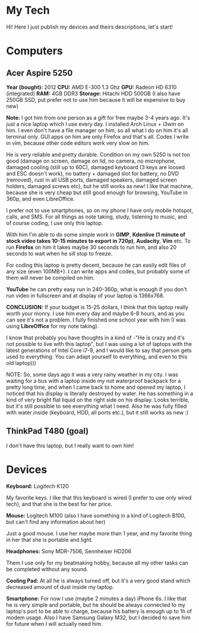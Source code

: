 # My Tech

Hi! Here I just publish my devices and theirs descriptions, let's start!

# Computers

## Acer Aspire 5250

**Year (bought):** 2012
**CPU:** AMD E-300 1.3 Ghz
**GPU:** Radeon HD 6310 (integrated)
**RAM:** 4GB DDR3
**Storage:** Hitachi HDD 500GB (I also have 250GB SSD, put prefer not to use him because it will be expensive to buy new)

**Note:** I got him from one person as a gift for free maybe 3-4 years ago. It's just a nice laptop which I use every day. I installed Arch Linux + i3wm on him. I even don't have a file manager on him, so all what I do on him it's all terminal only. GUI apps on him are only Firefox and that's all. Codes I write in vim, because other code editors work very slow on him.

He is very reliable and pretty durable. Condition on my own 5250 is not too good (damage on screen, damage on lid, no camera, no microphone, damaged cooling (still up to 60C), damaged keyboard (3 keys are loosed and ESC doesn't work), no battery + damaged slot for battery, no DVD (removed), rust in all USB ports, damaged speakers, damaged screen holders, damaged screws etc), but he still works as new! I like that machine, because she is very cheap but still good enough for browsing, YouTube in 360p, and even LibreOffice.

I prefer not to use smartphones, so on my phone I have only mobile hotspot, calls, and SMS. For all things as note taking, study, listening to music, and of course coding, I use only this laptop.

With him I'm able to do some simple work in **GIMP**, **Kdenlive (1 minute of stock video takes 10-15 minutes to export in 720p)**, **Audacity**, **Vim** etc. To run **Firefox** on him it takes maybe 30 seconds to run him, and also 20 seconds to wait when he sill stop to freeze.

For coding this laptop is pretty decent, because he can easily edit files of any size (even 100MB+). I can write apps and codes, but probably some of them will never be compiled on him.

**YouTube** he can pretty easy run in 240-360p, what is enough if you don't run video in fullscreen and at display of your laptop is 1366x768.

**CONCLUSION:** If your budget is 15-25 dollars, I think that this laptop really worth your monry. I use him every day and maybe 6-8 hours, and as you can see it's not a problem. I fully finished one school year with him (I was using **LibreOffice** for my note taking).

I know that probably you have thoughts in a kind of -"He is crazy and it's not possible to live with this laptop", but I was using a lot of laptops with the latest generations of Intel Core i7-9, and I would like to say that person gets used to everything. You can adapt yourself to everything, and even to this old laptop)))

NOTE: So, some days ago it was a very rainy weather in my city. I was waiting for a bus with a laptop inside my not waterproof backpack for a pretty long time, and when I came back to home and opened my laptop, I noticed that his display is literally destroyed by water. He has something in a kind of very bright flat liquid on the right side on his display. Looks terrible, but it's still possible to see everything what I need. Also he was fully filled with water inside (keyboard, HDD, all ports etc.), but it still works as new :)

## ThinkPad T480 (goal)

I don't have this laptop, but I really want to own him!

# Devices

**Keyboard:** Logitech K120

My favorite keys. I like that this keyboard is wired (I prefer to use only wired tech), and that she is the best for her price.

**Mouse:** Logitech M100 (also I have something in a kind of Logitech B100, but can't find any information about her)

Just a good mouse. I use her maybe more than 1 year, and my favorite thing in her that she is portable and light.

**Headphones:** Sony MDR-7506, Sennheiser HD206

Them I use only for my beatmaking hobby, because all my other tasks can be completed without any sound.

**Cooling Pad:** At all he is always turned off, but it's a very good stand which decreased amount of dust inside my laptop.

**Smartphone:** For now I use (maybe 2 minutes a day) iPhone 6s. I like that he is very simple and portable, but he should be always connected to my laptop's port to be able to charge, because his battery is enough up to 1h of modem usage. Also I have Samsung Galaxy M32, but I decided to save him for future when I will actually need him.
